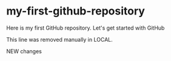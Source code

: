 # my-first-github-repository
Here is my first GitHub repository. Let's get started with GitHub

This line was removed manually in LOCAL.

NEW changes

